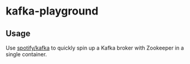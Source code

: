 # kafka-playground

## Usage

Use [spotify/kafka](https://hub.docker.com/r/spotify/kafka/) to quickly spin up a Kafka broker
with Zookeeper in a single container.
